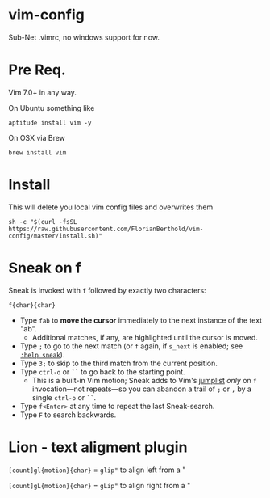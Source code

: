 # vim-config
Sub-Net .vimrc, no windows support for now.

# Pre Req.
Vim 7.0+ in any way.

On Ubuntu something like
```
aptitude install vim -y
```

On OSX via Brew
```
brew install vim
```

# Install
This will delete you local vim config files and overwrites them
```
sh -c "$(curl -fsSL https://raw.githubusercontent.com/FlorianBerthold/vim-config/master/install.sh)"
```

# Sneak on f
Sneak is invoked with `f` followed by exactly two characters:

    f{char}{char}

* Type `fab` to **move the cursor** immediately to the next instance of the text "ab".
    * Additional matches, if any, are highlighted until the cursor is moved.
* Type `;` to go to the next match (or `f` again, if `s_next` is enabled; see [`:help sneak`](doc/sneak.txt)).
* Type `3;` to skip to the third match from the current position.
* Type `ctrl-o` or ``` `` ``` to go back to the starting point.
    * This is a built-in Vim motion; Sneak adds to Vim's [jumplist](http://vimdoc.sourceforge.net/htmldoc/motion.html#jumplist)
      *only* on `f` invocation—not repeats—so you can
      abandon a trail of `;` or `,` by a single `ctrl-o` or ``` `` ```.
* Type `f<Enter>` at any time to repeat the last Sneak-search.
* Type `F` to search backwards.



# Lion - text aligment plugin
```[count]gl{motion}{char}``` = ```glip"``` to align left from a "

```[count]gL{motion}{char}``` = ```gLip"``` to align right from a "
